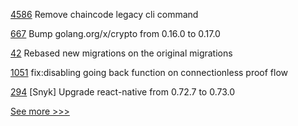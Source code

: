 
[4586](https://github.com/hyperledger/fabric/pull/4586) Remove chaincode legacy cli command

[667](https://github.com/hyperledger/fabric-gateway/pull/667) Bump golang.org/x/crypto from 0.16.0 to 0.17.0

[42](https://github.com/hyperledger/aries-endorser-service/pull/42) Rebased new migrations on the original migrations

[1051](https://github.com/hyperledger/aries-mobile-agent-react-native/pull/1051) fix:disabling going back function on connectionless proof flow

[294](https://github.com/hyperledger/anoncreds-rs/pull/294) [Snyk] Upgrade react-native from 0.72.7 to 0.73.0


[See more >>>](https://start-here.hyperledger.org/pull-requests)
